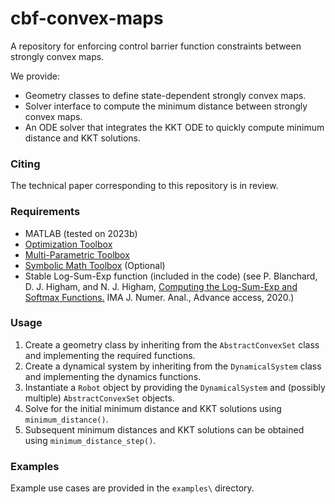 # cbf-convex-maps
A repository for enforcing control barrier function constraints between strongly convex maps.

We provide:
- Geometry classes to define state-dependent strongly convex maps.
- Solver interface to compute the minimum distance between strongly convex maps.
- An ODE solver that integrates the KKT ODE to quickly compute minimum distance and KKT solutions.

### Citing
The technical paper corresponding to this repository is in review.

### Requirements

- MATLAB (tested on 2023b)
- [Optimization Toolbox](https://www.mathworks.com/products/optimization.html)
- [Multi-Parametric Toolbox](https://www.mpt3.org/)
- [Symbolic Math Toolbox](https://www.mathworks.com/products/symbolic.html) (Optional)
- Stable Log-Sum-Exp function (included in the code) (see P. Blanchard, D. J. Higham, and N. J. Higham, [Computing the Log-Sum-Exp and Softmax Functions.](https://doi.org/10.1093/imanum/draa038) 
IMA J. Numer. Anal., Advance access, 2020.)

### Usage

1. Create a geometry class by inheriting from the `AbstractConvexSet` class and implementing the required functions.
2. Create a dynamical system by inheriting from the `DynamicalSystem` class and implementing the dynamics functions.
3. Instantiate a `Robot` object by providing the `DynamicalSystem` and (possibly multiple) `AbstractConvexSet` objects.
4. Solve for the initial minimum distance and KKT solutions using `minimum_distance()`.
5. Subsequent minimum distances and KKT solutions can be obtained using `minimum_distance_step()`.

### Examples

Example use cases are provided in the `examples\` directory.
